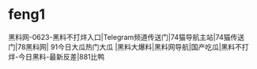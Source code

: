 # feng1
黑料网-0623-黑料不打烊入口|Telegram频道传送门|74猫导航主站|74猫传送门|78黑料网| 91今日大瓜热门大瓜 |黑料大爆料|黑料网导航|国产吃瓜|黑料不打烊-今日黑料-最新反差|881比鸭
